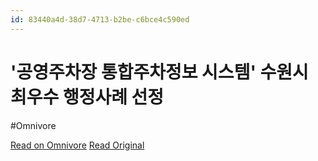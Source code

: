 ```yaml
---
id: 83440a4d-38d7-4713-b2be-c6bce4c590ed
---
```


# '공영주차장 통합주차정보 시스템' 수원시 최우수 행정사례 선정
#Omnivore

[Read on Omnivore](https://omnivore.app/me/https-www-kgnews-co-kr-mobile-article-html-no-610168-19352ab5030)
[Read Original](https://www.kgnews.co.kr/mobile/article.html?no=610168)

